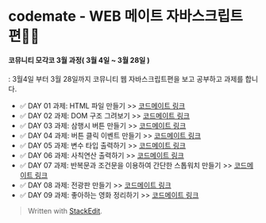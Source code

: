 # codemate - WEB 메이트 자바스크립트 편👩‍💻

#### 코뮤니티 모각코 3월 과정( 3월 4일 ~ 3월 28일 )

: 3월4일 부터 3월 28일까지 코뮤니티 웹 자바스크립트편을 보고 공부하고 과제를 합니다.

- ✅ DAY 01 과제: HTML 파일 만들기 >> [코드메이트 링크](https://codemate.kr/@oh29/자바스크립트-편-DAY-01)
- ✅ DAY 02 과제: DOM 구조 그려보기 >> [코드메이트 링크](https://codemate.kr/@oh29/자바스크립트-편-DAY-02)
- ✅ DAY 03 과제: 삼행시 버튼 만들기 >> [코드메이트 링크](https://codemate.kr/@oh29/자바스크립트-편-DAY-03)
- ✅ DAY 04 과제: 버튼 클릭 이벤트 만들기 >> [코드메이트 링크](https://codemate.kr/@oh29/자바스크립트-편-DAY-04)
- ✅ DAY 05 과제: 변수 타입 출력하기 >> [코드메이트 링크](https://codemate.kr/@oh29/자바스크립트-편-DAY-05)
- ✅ DAY 06 과제: 사칙연산 출력하기 >> [코드메이트 링크](https://codemate.kr/@oh29/자바스크립트-편-DAY-06)
- ✅ DAY 07 과제: 반복문과 조건문을 이용하여 간단한 스톱워치 만들기 >> [코드메이트 링크](https://codemate.kr/@oh29/자바스크립트-편-DAY-07)
- ✅ DAY 08 과제: 전광판 만들기 >> [코드메이트 링크](https://codemate.kr/@oh29/자바스크립트-편-DAY-08)
- ✅ DAY 09 과제: 좋아하는 영화 정리하기 >> [코드메이트 링크](https://codemate.kr/@oh29/자바스크립트-편-DAY-09)

> Written with [StackEdit](https://stackedit.io/).
